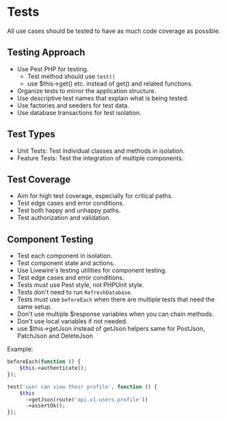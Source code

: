 # Tests

All use cases should be tested to have as much code coverage as possible.

## Testing Approach
- Use Pest PHP for testing.
  - Test method should use `test()` 
  - use $this->get() etc. instead of get() and related functions.
- Organize tests to mirror the application structure.
- Use descriptive test names that explain what is being tested.
- Use factories and seeders for test data.
- Use database transactions for test isolation.

## Test Types
- Unit Tests: Test individual classes and methods in isolation.
- Feature Tests: Test the integration of multiple components.

## Test Coverage
- Aim for high test coverage, especially for critical paths.
- Test edge cases and error conditions.
- Test both happy and unhappy paths.
- Test authorization and validation.

## Component Testing
- Test each component in isolation.
- Test component state and actions.
- Use Livewire's testing utilities for component testing.
- Test edge cases and error conditions.
- Tests must use Pest style, not PHPUnit style.
- Tests don't need to run `RefreshDatabase`.
- Tests must use `beforeEach` when there are multiple tests that need the same setup.
- Don't use multiple $response variables when you can chain methods.
- Don't use local variables if not needed.
- use $this->getJson instead of getJson helpers same for PostJson, PatchJson and DeleteJson

Example:
```php
beforeEach(function () {
    $this->authenticate();
});

test('user can view their profile', function () {
    $this
      ->getJson(route('api.v1.users.profile'))
      ->assertOk();
});
```